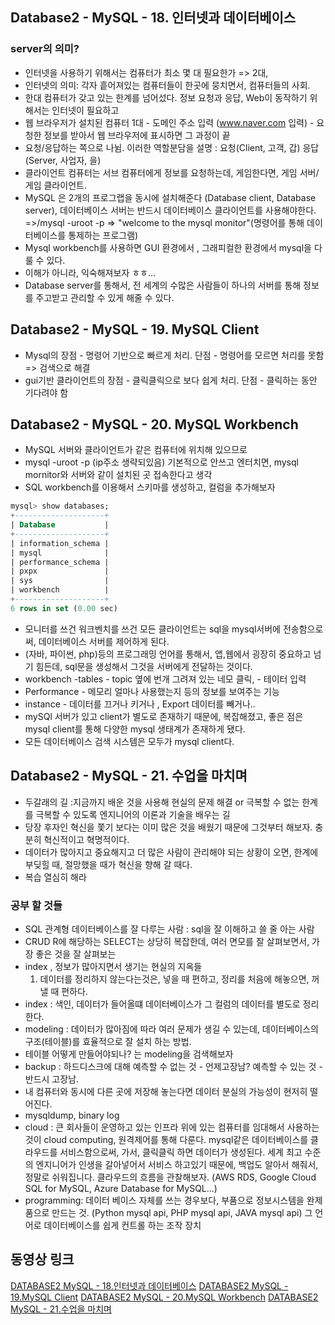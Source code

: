 ## Database2 - MySQL - 18. 인터넷과 데이터베이스
### server의 의미?
- 인터넷을 사용하기 위해서는 컴퓨터가 최소 몇 대 필요한가 => 2대, 
- 인터넷의 의미: 각자 흩어져있는 컴퓨터들이 한곳에 뭉치면서, 컴퓨터들의 사회.
- 한대 컴퓨터가 갖고 있는 한계를 넘어섰다. 정보 요청과 응답, Web이 동작하기 위해서는 인터넷이 필요하고
- 웹 브라우저가 설치된 컴퓨터 1대 - 도메인 주소 입력 (www.naver.com 입력) - 요청한 정보를 받아서 웹 브라우저에 표시하면 그 과정이 끝
- 요청/응답하는 쪽으로 나뉨. 이러한 역할분담을 설명 : 요청(Client, 고객, 갑) 응답(Server, 사업자, 을)
- 클라이언트 컴퓨터는 서브 컴퓨터에게 정보를 요청하는데, 게임한다면, 게임 서버/ 게임 클라이언트.
- MySQL 은 2개의 프로그랩을 동시에 설치해준다 (Database client, Database server), 데이터베이스 서버는 반드시 데이터베이스 클라이언트를 사용해야한다. =>/mysql -uroot -p => "welcome to the mysql monitor"(명령어를 통해 데이터베이스를 통제하는 프로그램)
- Mysql workbench를 사용하면 GUI 환경에서 , 그래피컬한 환경에서 mysql을 다룰 수 있다. 
- 이해가 아니라, 익숙해져보자 ㅎㅎ... 
- Database server를 통해서, 전 세계의 수많은 사람들이 하나의 서버를 통해 정보를 주고받고 관리할 수 있게 해줄 수 있다. 

## Database2 - MySQL - 19. MySQL Client
- Mysql의 장점 - 명령어 기반으로 빠르게 처리. 단점 - 명령어를 모르면 처리를 못함 => 검색으로 해결
- gui기반 클라이언트의 장점 -  클릭클릭으로 보다 쉽게 처리. 단점 - 클릭하는 동안 기다려야 함


## Database2 - MySQL - 20. MySQL Workbench
- MySQL 서버와 클라이언트가 같은 컴퓨터에 위치해 있으므로 
- mysql -uroot -p (ip주소 생략되있음) 기본적으로 안쓰고 엔터치면, mysql mornitor와 서버와 같이 설치된 곳 접속한다고 생각
- SQL workbench를 이용해서 스키마를 생성하고, 컬럼을 추가해보자
```sql
mysql> show databases;
+--------------------+
| Database           |
+--------------------+
| information_schema |
| mysql              |
| performance_schema |
| pxpx               |
| sys                |
| workbench          |
+--------------------+
6 rows in set (0.00 sec)
```

- 모니터를 쓰건 워크벤치를 쓰건 모든 클라이언트는 sql을 mysql서버에 전송함으로써, 데이터베이스 서버를 제어하게 된다. 
- (자바, 파이썬, php)등의 프로그래밍 언어를 통해서, 앱,웹에서 굉장히 중요하고 넘기 힘든데, sql문을 생성해서 그것을 서버에게 전달하는 것이다.
- workbench -tables - topic 옆에 번개 그려져 있는 네모 클릭, - 테이터 입력
- Performance - 메모리 얼마나 사용했는지 등의 정보를 보여주는 기능
- instance -  데이터를 끄거나 키거나 , Export 데이터를 빼거나..
- mySQl 서버가 있고 client가 별도로 존재하기 때문에, 복잡해졌고, 좋은 점은 mysql client를 통해 다양한 mysql 생태계가 존재하게 됐다. 
- 모든 데이터베이스 검색 시스템은 모두가 mysql client다.


## Database2 - MySQL - 21. 수업을 마치며
- 두갈래의 길 :지금까지 배운 것을 사용해 현실의 문제 해결 or 극복할 수 없는 한계를 극복할 수 있도록 엔지니어의 이론과 기술을 배우는 길
- 당장 후자인 혁신을 쫓기 보다는 이미 많은 것을 배웠기 때문에 그것부터 해보자. 충분히 혁신적이고 혁명적이다. 
- 데이터가 많아지고 중요해지고 더 많은 사람이 관리해야 되는 상황이 오면, 한계에 부딪힐 때, 절망했을 때가 혁신을 향해 갈 때다.
- 복습 열심히 해라

### 공부 할 것들
- SQL 관계형 데이터베이스를 잘 다루는 사람 : sql을 잘 이해하고 쓸 줄 아는 사람
- CRUD R에 해당하는 SELECT는 상당히 복잡한데, 여러 면모를 잘 살펴보면서, 가장 좋은 것을 잘 살펴보는
- index , 정보가 많아지면서 생기는 현실의 지옥들
  1) 데이터를 정리하지 않는다는것은, 넣을 때 편하고, 정리를 처음에 해놓으면, 꺼낼 때 편하다.
- index : 색인, 데이터가 들어올떄 데이터베이스가 그 컬럼의 데이터를  별도로 정리한다.
- modeling : 데이터가 많아짐에 따라 여러 문제가 생길 수 있는데, 데이터베이스의 구조(테이블)를 효율적으로 잘 설치 하는 방법.
- 테이블 어떻게 만들어야되나? 는 modeling을 검색해보자
- backup : 하드디스크에 대해 예측할 수 없는 것 - 언제고장남? 예측할 수 있는 것 - 반드시 고장남.
- 내 컴퓨터와 동시에 다른 곳에 저장해 놓는다면 데이터 분실의 가능성이 현저히 떨어진다. 
- mysqldump, binary log
- cloud : 큰 회사들이 운영하고 있는 인프라 위에 있는 컴퓨터를 임대해서 사용하는 것이 cloud computing, 원격제어를 통해 다룬다. mysql같은 데이터베이스를 클라우드를 서비스함으로써,
가서, 클릭클릭 하면 데이터가 생성된다. 세계 최고 수준의 엔지니어가 인생을 갈아넣어서 서비스 하고있기 때문에, 백업도 알아서 해줘서, 정말로 쉬워집니다. 클라우드의 흐름을 관찰해보자.
(AWS RDS, Google Cloud SQL for MySQL, Azure Database for MySQL...)
- programming: 데이터 베이스 자체를 쓰는 경우보다, 부품으로 정보시스템을 완제품으로 만드는 것.
(Python mysql api, PHP mysql api, JAVA mysql api) 그 언어로 데이터베이스를 쉽게 컨트롤 하는 조작 장치

## 동영상 링크
[DATABASE2 MySQL - 18.인터넷과 데이터베이스](https://www.youtube.com/watch?v=hjgaxlTQMXk&list=PLuHgQVnccGMCgrP_9HL3dAcvdt8qOZxjW&index=24) 
[DATABASE2 MySQL - 19.MySQL Client](https://www.youtube.com/watch?v=yWy1PlkMMIw&list=PLuHgQVnccGMCgrP_9HL3dAcvdt8qOZxjW&index=25)
[DATABASE2 MySQL - 20.MySQL Workbench](https://www.youtube.com/watch?v=JWB6sUd1R-Q&list=PLuHgQVnccGMCgrP_9HL3dAcvdt8qOZxjW&index=26)
[DATABASE2 MySQL - 21.수업을 마치며](https://www.youtube.com/watch?v=ySH4-hEdiTs&list=PLuHgQVnccGMCgrP_9HL3dAcvdt8qOZxjW&index=27)
